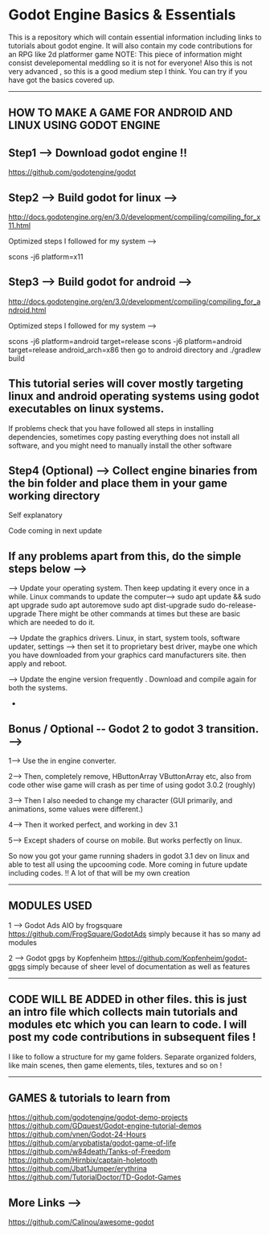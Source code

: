 # Godot Engine Basics & Essentials
This is a repository which will contain essential information including links to tutorials about godot engine.
It will also contain my code contributions for an RPG like 2d platformer game
NOTE: This piece of information might consist develepomental meddling so it is not for everyone! Also this is not very advanced , so this is a good medium step I think. You can try if you have got the basics covered up.


------------------------------------------------------------------------
HOW TO MAKE A GAME FOR ANDROID AND LINUX USING GODOT ENGINE 
------------------------------------------------------------------

Step1 --> Download godot engine !!
-
https://github.com/godotengine/godot


Step2 --> Build godot for linux -->
-
http://docs.godotengine.org/en/3.0/development/compiling/compiling_for_x11.html

Optimized steps I followed for my system -->

scons -j6 platform=x11

Step3 --> Build godot for android -->
-

http://docs.godotengine.org/en/3.0/development/compiling/compiling_for_android.html

Optimized steps I followed for my system -->

scons -j6 platform=android target=release
scons -j6 platform=android target=release android_arch=x86
then go to android directory and ./gradlew build


This tutorial series will cover mostly targeting linux and android operating systems using godot executables on linux systems.
----

If problems check that you have followed all steps in installing dependencies, sometimes copy pasting everything does not install all software, and you might need to manually install the other software

Step4 (Optional) --> Collect engine binaries from the bin folder and place them in your game working directory
-
Self explanatory

Code coming in next update


If any problems apart from this, do the simple steps below -->
-
--> Update your operating system. Then keep updating it every once in a while.
Linux commands to update the computer-->
sudo apt update && sudo apt upgrade
sudo apt autoremove
sudo apt dist-upgrade
sudo do-release-upgrade
There might be other commands at times but these are basic which are needed to do it.

--> Update the graphics drivers.
Linux, in start, system tools, software updater, settings -->
then set it to proprietary best driver, maybe one which you have downloaded from your graphics card manufacturers site.
then apply and reboot.

--> Update the engine version frequently .
Download and compile again for both the systems.


-
Bonus / Optional -- Godot 2 to godot 3 transition. -->
-

1--> Use the in engine converter.

2--> Then, completely remove, HButtonArray VButtonArray etc, also from code other wise game will crash as per time of using godot 3.0.2 (roughly)

3--> Then I also needed to change my character (GUI primarily, and animations, some values were different.)

4--> Then it worked perfect, and working in dev 3.1 

5--> Except shaders of course on mobile. But works perfectly on linux.

So now you got your game running shaders in godot 3.1 dev on linux and able to test all using the upcooming code. More coming in future update including codes. !!
A lot of that will be my own creation

----------------------------
MODULES USED
--------------------------

1 --> Godot Ads AIO by frogsquare https://github.com/FrogSquare/GodotAds simply because it has so many ad modules

2 --> Godot gpgs by Kopfenheim https://github.com/Kopfenheim/godot-gpgs simply because of sheer level of documentation as well as features




---

CODE WILL BE ADDED in other files. this is just an intro file which collects main tutorials and modules etc which you can learn to code. I will post my code contributions in subsequent files !
---


I like to follow a structure for my game folders. Separate organized folders, like main scenes, then game elements, tiles, textures and so on !




--------------------------
GAMES & tutorials to learn from 
------------------
https://github.com/godotengine/godot-demo-projects
https://github.com/GDquest/Godot-engine-tutorial-demos
https://github.com/vnen/Godot-24-Hours
https://github.com/arypbatista/godot-game-of-life
https://github.com/w84death/Tanks-of-Freedom
https://github.com/Hirnbix/captain-holetooth
https://github.com/Jbat1Jumper/erythrina
https://github.com/TutorialDoctor/TD-Godot-Games


More Links -->
--
https://github.com/Calinou/awesome-godot



